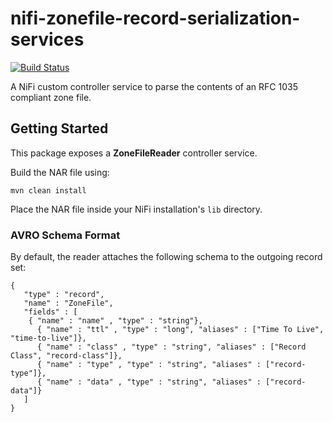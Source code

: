 # nifi-zonefile-record-serialization-services
[![Build Status](https://dev.azure.com/adamfisher/public/_apis/build/status/nifi-zonefile-record-serialization-services?branchName=master)](https://dev.azure.com/adamfisher/public/_build/latest?definitionId=1&branchName=master)

A NiFi custom controller service to parse the contents of an RFC 1035 compliant zone file.

## Getting Started

This package exposes a **ZoneFileReader** controller service.

Build the NAR file using:

```
mvn clean install
```

Place the NAR file inside your NiFi installation's `lib` directory.


### AVRO Schema Format
By default, the reader attaches the following schema to the outgoing record set:

```
{
   "type" : "record",
   "name" : "ZoneFile",
   "fields" : [
    { "name" : "name" , "type" : "string"},
	  { "name" : "ttl" , "type" : "long", "aliases" : ["Time To Live", "time-to-live"]},
	  { "name" : "class" , "type" : "string", "aliases" : ["Record Class", "record-class"]},
	  { "name" : "type" , "type" : "string", "aliases" : ["record-type"]},
	  { "name" : "data" , "type" : "string", "aliases" : ["record-data"]}
   ]
}
```
